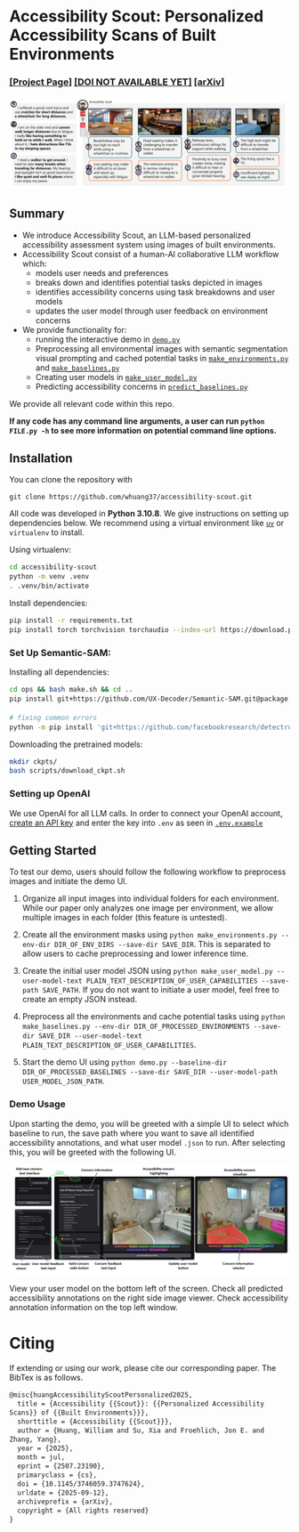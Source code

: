# Accessibility Scout: Personalized Accessibility Scans of Built Environments

### [[Project Page]]() [[DOI NOT AVAILABLE YET]]() [[arXiv]](https://www.arxiv.org/abs/2507.23190)

![Teaser Image](./assets/teaser.png)

## Summary
- We introduce Accessibility Scout, an LLM-based personalized accessibility assessment system using images of built environments.
- Accessibility Scout consist of a human-AI collaborative LLM workflow which:
    - models user needs and preferences
    - breaks down and identifies potential tasks depicted in images
    - identifies accessibility concerns using task breakdowns and user models
    - updates the user model through user feedback on environment concerns
- We provide functionality for:
    - running the interactive demo in [```demo.py```](./demo.py)
    - Preprocessing all environmental images with semantic segmentation visual prompting and cached potential tasks in [```make_environments.py```](./make_environments.py) and [```make_baselines.py```](./make_baselines.py)
    - Creating user models in [```make_user_model.py```](./make_user_model.py)
    - Predicting accessibility concerns in [```predict_baselines.py```](./predict_baselines.py)

We provide all relevant code within this repo.

**If any code has any command line arguments, a user can run `python FILE.py -h` to see more information on potential command line options.**


## Installation

You can clone the repository with

```
git clone https://github.com/whuang37/accessibility-scout.git
```

All code was developed in **Python 3.10.8**. We give instructions on setting up dependencies below. We recommend using a virtual environment like [```uv```](https://docs.astral.sh/uv/) or ```virtualenv``` to install.

Using virtualenv:
```bash
cd accessibility-scout
python -m venv .venv
. .venv/bin/activate

```

Install dependencies:

```bash
pip install -r requirements.txt
pip install torch torchvision torchaudio --index-url https://download.pytorch.org/whl/cu118 # CUDA 11.8. Install Torch based on your local machine
```

### Set Up Semantic-SAM:

Installing all dependencies:
```bash
cd ops && bash make.sh && cd ..
pip install git+https://github.com/UX-Decoder/Semantic-SAM.git@package

# fixing common errors
python -m pip install 'git+https://github.com/facebookresearch/detectron2.git'
```

Downloading the pretrained models:
```bash
mkdir ckpts/
bash scripts/download_ckpt.sh
```

### Setting up OpenAI
We use OpenAI for all LLM calls. In order to connect your OpenAI account, [create an API key](https://platform.openai.com/docs/quickstart/create-and-export-an-api-key) and enter the key into ```.env``` as seen in [```.env.example```](./.env.example)


## Getting Started
To test our demo, users should follow the following workflow to preprocess images and initiate the demo UI.

1. Organize all input images into individual folders for each environment. While our paper only analyzes one image per environment, we allow multiple images in each folder (this feature is untested).

2. Create all the environment masks using ```python make_environments.py --env-dir DIR_OF_ENV_DIRS --save-dir SAVE_DIR```. This is separated to allow users to cache preprocessing and lower inference time.

3. Create the initial user model JSON using ```python make_user_model.py --user-model-text PLAIN_TEXT_DESCRIPTION_OF_USER_CAPABILITIES --save-path SAVE_PATH```. If you do not want to initiate a user model, feel free to create an empty JSON instead.

4. Preprocess all the environments and cache potential tasks using ```python make_baselines.py --env-dir DIR_OF_PROCESSED_ENVIRONMENTS --save-dir SAVE_DIR --user-model-text PLAIN_TEXT_DESCRIPTION_OF_USER_CAPABILITIES```.

5. Start the demo UI using ```python demo.py --baseline-dir DIR_OF_PROCESSED_BASELINES --save-dir SAVE_DIR --user-model-path USER_MODEL_JSON_PATH```.

### Demo Usage
Upon starting the demo, you will be greeted with a simple UI to select which baseline to run, the save path where you want to save all identified accessibility annotations, and what user model ```.json``` to run. After selecting this, you will be greeted with the following UI.

![Demo UI](./assets/demo-ui.jpg)

View your user model on the bottom left of the screen. Check all predicted accessibility annotations on the right side image viewer. Check accessibility annotation information on the top left window.

# Citing
If extending or using our work, please cite our corresponding paper. The BibTex is as follows.

```
@misc{huangAccessibilityScoutPersonalized2025,
  title = {Accessibility {{Scout}}: {{Personalized Accessibility Scans}} of {{Built Environments}}},
  shorttitle = {Accessibility {{Scout}}},
  author = {Huang, William and Su, Xia and Froehlich, Jon E. and Zhang, Yang},
  year = {2025},
  month = jul,
  eprint = {2507.23190},
  primaryclass = {cs},
  doi = {10.1145/3746059.3747624},
  urldate = {2025-09-12},
  archiveprefix = {arXiv},
  copyright = {All rights reserved}
}
```
